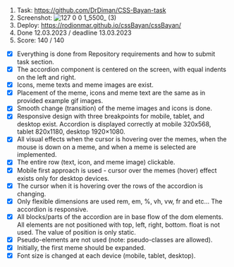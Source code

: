 1. Task: https://github.com/DrDiman/CSS-Bayan-task
2. Screenshot: 
![127 0 0 1_5500_ (3)](https://user-images.githubusercontent.com/96232672/224473524-e8cb1832-3e7d-4dff-88ee-9a3efc8785d9.png)
3. Deploy: https://rodionmar.github.io/cssBayan/cssBayan/
4. Done 12.03.2023 / deadline 13.03.2023
5. Score: 140 / 140
- [x] Everything is done from Repository requirements and how to submit task section.
- [x] The accordion component is centered on the screen, with equal indents on the left and right.
- [x] Icons, meme texts and meme images are exist.
- [x] Placement of the meme, icons and meme text are the same as in provided example gif images.
- [x] Smooth change (transition) of the meme images and icons is done.
- [x] Responsive design with three breakpoints for mobile, tablet, and desktop exist. Accordion is displayed correctly at mobile 320x568, tablet 820x1180, desktop 1920×1080.
- [x] All visual effects when the cursor is hovering over the memes, when the mouse is down on a meme, and when a meme is selected are implemented.
- [x] The entire row (text, icon, and meme image) clickable.
- [x] Mobile first approach is used - cursor over the memes (hover) effect exists only for desktop devices.
- [x] The cursor when it is hovering over the rows of the accordion is changing.
- [x] Only flexible dimensions are used rem, em, %, vh, vw, fr and etc... The accordion is responsive.
- [x] All blocks/parts of the accordion are in base flow of the dom elements. All elements are not positioned with top, left, right, bottom. float is not used. The value of position is only static.
- [x] Pseudo-elements are not used (note: pseudo-classes are allowed).
- [x] Initially, the first meme should be expanded.
- [x] Font size is changed at each device (mobile, tablet, desktop).
